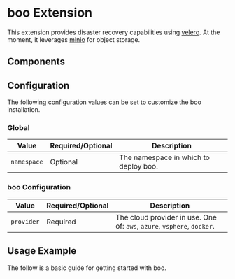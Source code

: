 # boo Extension

This extension provides disaster recovery capabilities using [velero](https://velero.io/). At the moment, it leverages [minio](https://github.com/minio/minio) for object storage.

## Components

## Configuration

The following configuration values can be set to customize the boo installation.

### Global

| Value | Required/Optional | Description |
|-------|-------------------|-------------|
| `namespace` | Optional | The namespace in which to deploy boo. |

### boo Configuration

| Value | Required/Optional | Description |
|-------|-------------------|-------------|
| `provider` | Required | The cloud provider in use. One of: `aws`, `azure`, `vsphere`, `docker`. |

## Usage Example

The follow is a basic guide for getting started with boo.
